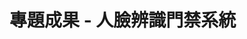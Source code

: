 <!DOCTYPE html>
<html>
  <head>
    <meta charset="utf-8">
   
  </head>
  <body>
    <h1>專題成果 - 人臉辨識門禁系統</h1>
    <embed src="專題海報.pdf" type="application/pdf" width="100%" height="100%" internalinstanceid="81 />
  </body>
</html>
